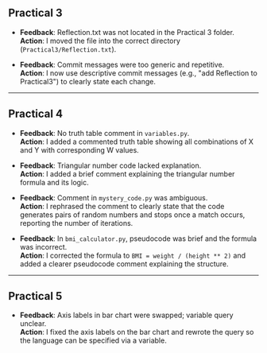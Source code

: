 ## Practical 3

- **Feedback**: Reflection.txt was not located in the Practical 3 folder.  
  **Action**: I moved the file into the correct directory (`Practical3/Reflection.txt`).

- **Feedback**: Commit messages were too generic and repetitive.  
  **Action**: I now use descriptive commit messages (e.g., "add Reflection to Practical3") to clearly state each change.

---

## Practical 4

- **Feedback**: No truth table comment in `variables.py`.  
  **Action**: I added a commented truth table showing all combinations of X and Y with corresponding W values.

- **Feedback**: Triangular number code lacked explanation.  
  **Action**: I added a brief comment explaining the triangular number formula and its logic.

- **Feedback**: Comment in `mystery_code.py` was ambiguous.  
  **Action**: I rephrased the comment to clearly state that the code generates pairs of random numbers and stops once a match occurs, reporting the number of iterations.

- **Feedback**: In `bmi_calculator.py`, pseudocode was brief and the formula was incorrect.  
  **Action**: I corrected the formula to `BMI = weight / (height ** 2)` and added a clearer pseudocode comment explaining the structure.

---

## Practical 5

- **Feedback**: Axis labels in bar chart were swapped; variable query unclear.  
  **Action**: I fixed the axis labels on the bar chart and rewrote the query so the language can be specified via a variable.



